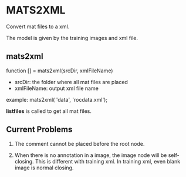 MATS2XML
===================

Convert mat files to a xml.

The model is given by the training images and xml file.

mats2xml
-------------------
function [] = mats2xml(srcDir, xmlFileName)

+ srcDir: the folder where all mat files are placed
+ xmlFileName: output xml file name

example:
    mats2xml( 'data', 'rocdata.xml');


__listfiles__ is called to get all mat files. 

Current Problems
-------------------

1. The comment cannot be placed before the root node.

2. When there is no annotation in a image, the image node will be self-closing. This is different with training xml. In training xml, even blank image is normal closing. 
